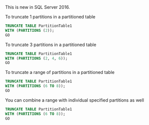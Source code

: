This is new in SQL Server 2016. 

To truncate 1  partitions in a partitioned table

```SQL
TRUNCATE TABLE PartitionTable1 
WITH (PARTITIONS (2));
GO
```

To truncate 3  partitions in a partitioned table

```SQL
TRUNCATE TABLE PartitionTable1 
WITH (PARTITIONS (2, 4, 6));
GO
```

To truncate a range of partitions in a partitioned table
```SQL
TRUNCATE TABLE PartitionTable1 
WITH (PARTITIONS (6 TO 8));
GO
```

You can combine a range with individual specified partitions as well
```SQL
TRUNCATE TABLE PartitionTable1 
WITH (PARTITIONS (6 TO 8));
GO
```
